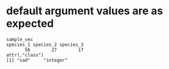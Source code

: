 # default argument values are as expected

    sample_vec
    species_1 species_2 species_3 
           56        27        17 
    attr(,"class")
    [1] "sad"     "integer"

